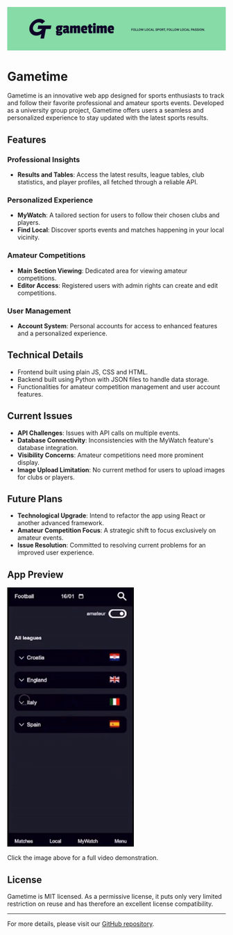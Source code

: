 ![Gametime Banner](https://github.com/Game-Time-FESB/game-time/blob/main/Preview/gametime_banner.png)

# Gametime

Gametime is an innovative web app designed for sports enthusiasts to track and follow their favorite professional and amateur sports events. Developed as a university group project, Gametime offers users a seamless and personalized experience to stay updated with the latest sports results.

## Features

### Professional Insights
- **Results and Tables**: Access the latest results, league tables, club statistics, and player profiles, all fetched through a reliable API.

### Personalized Experience
- **MyWatch**: A tailored section for users to follow their chosen clubs and players.
- **Find Local**: Discover sports events and matches happening in your local vicinity.

### Amateur Competitions
- **Main Section Viewing**: Dedicated area for viewing amateur competitions.
- **Editor Access**: Registered users with admin rights can create and edit competitions.

### User Management
- **Account System**: Personal accounts for access to enhanced features and a personalized experience.

## Technical Details
- Frontend built using plain JS, CSS and HTML.
- Backend built using Python with JSON files to handle data storage.
- Functionalities for amateur competition management and user account features.

## Current Issues
- **API Challenges**: Issues with API calls on multiple events.
- **Database Connectivity**: Inconsistencies with the MyWatch feature's database integration.
- **Visibility Concerns**: Amateur competitions need more prominent display.
- **Image Upload Limitation**: No current method for users to upload images for clubs or players.

## Future Plans
- **Technological Upgrade**: Intend to refactor the app using React or another advanced framework.
- **Amateur Competition Focus**: A strategic shift to focus exclusively on amateur events.
- **Issue Resolution**: Committed to resolving current problems for an improved user experience.

## App Preview

[![Gametime App Preview](https://github.com/Game-Time-FESB/game-time/blob/main/Preview/preview.gif)](https://www.youtube.com/watch?v=ewZAqZT5ccE)

Click the image above for a full video demonstration.

## License
Gametime is MIT licensed. As a permissive license, it puts only very limited restriction on reuse and has therefore an excellent license compatibility.

---

For more details, please visit our [GitHub repository](https://github.com/Game-Time-FESB/game-time).
